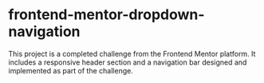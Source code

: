 # frontend-mentor-dropdown-navigation
This project is a completed challenge from the Frontend Mentor platform. It includes a responsive header section and a navigation bar designed and implemented as part of the challenge.
